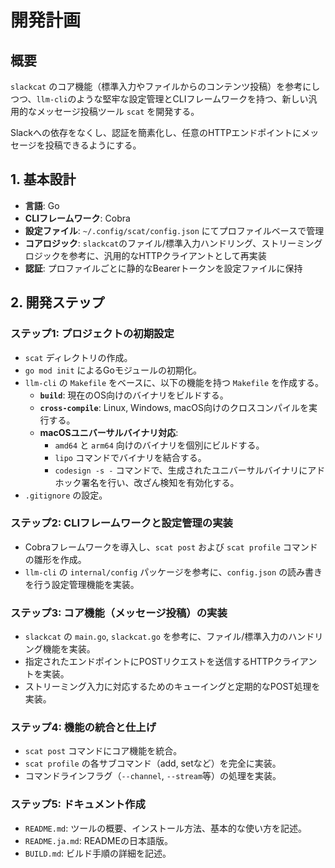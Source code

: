 # 開発計画

## 概要

`slackcat` のコア機能（標準入力やファイルからのコンテンツ投稿）を参考にしつつ、`llm-cli`のような堅牢な設定管理とCLIフレームワークを持つ、新しい汎用的なメッセージ投稿ツール `scat` を開発する。

Slackへの依存をなくし、認証を簡素化し、任意のHTTPエンドポイントにメッセージを投稿できるようにする。

## 1. 基本設計

- **言語**: Go
- **CLIフレームワーク**: Cobra
- **設定ファイル**: `~/.config/scat/config.json` にてプロファイルベースで管理
- **コアロジック**: `slackcat`のファイル/標準入力ハンドリング、ストリーミングロジックを参考に、汎用的なHTTPクライアントとして再実装
- **認証**: プロファイルごとに静的なBearerトークンを設定ファイルに保持

## 2. 開発ステップ

### ステップ1: プロジェクトの初期設定

- `scat` ディレクトリの作成。
- `go mod init` によるGoモジュールの初期化。
- `llm-cli` の `Makefile` をベースに、以下の機能を持つ `Makefile` を作成する。
    - **`build`**: 現在のOS向けのバイナリをビルドする。
    - **`cross-compile`**: Linux, Windows, macOS向けのクロスコンパイルを実行する。
    - **macOSユニバーサルバイナリ対応**:
        - `amd64` と `arm64` 向けのバイナリを個別にビルドする。
        - `lipo` コマンドでバイナリを結合する。
        - `codesign -s -` コマンドで、生成されたユニバーサルバイナリにアドホック署名を行い、改ざん検知を有効化する。
- `.gitignore` の設定。

### ステップ2: CLIフレームワークと設定管理の実装

- Cobraフレームワークを導入し、`scat post` および `scat profile` コマンドの雛形を作成。
- `llm-cli` の `internal/config` パッケージを参考に、`config.json` の読み書きを行う設定管理機能を実装。

### ステップ3: コア機能（メッセージ投稿）の実装

- `slackcat` の `main.go`, `slackcat.go` を参考に、ファイル/標準入力のハンドリング機能を実装。
- 指定されたエンドポイントにPOSTリクエストを送信するHTTPクライアントを実装。
- ストリーミング入力に対応するためのキューイングと定期的なPOST処理を実装。

### ステップ4: 機能の統合と仕上げ

- `scat post` コマンドにコア機能を統合。
- `scat profile` の各サブコマンド（add, setなど）を完全に実装。
- コマンドラインフラグ（`--channel`, `--stream`等）の処理を実装。

### ステップ5: ドキュメント作成

- `README.md`: ツールの概要、インストール方法、基本的な使い方を記述。
- `README.ja.md`: READMEの日本語版。
- `BUILD.md`: ビルド手順の詳細を記述。
